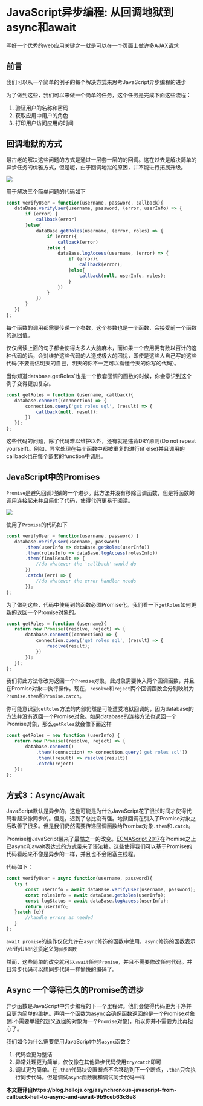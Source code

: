 # JavaScript异步编程: 从回调地狱到async和await

写好一个优秀的web应用关键之一就是可以在一个页面上做许多AJAX请求

## 前言

我们可以从一个简单的例子的每个解决方式来思考JavaScript异步编程的进步

为了做到这些，我们可以来做一个简单的任务，这个任务是完成下面这些流程：

1. 验证用户的名称和密码
2. 获取应用中用户的角色
3. 打印用户访问应用的时间

## 回调地狱的方式

最古老的解决这些问题的方式是通过一层套一层的的回调。这在过去是解决简单的异步任务的优雅方式，但是呢，由于回调地狱的原因，并不能进行拓展升级。

![](https://miro.medium.com/max/1281/0*dcS--RdIWbccmWXE.png)

用于解决三个简单问题的代码如下

```javascript
const verifyUser = function(username, password, callback){
   dataBase.verifyUser(username, password, (error, userInfo) => {
       if (error) {
           callback(error)
       }else{
           dataBase.getRoles(username, (error, roles) => {
               if (error){
                   callback(error)
               }else {
                   dataBase.logAccess(username, (error) => {
                       if (error){
                           callback(error);
                       }else{
                           callback(null, userInfo, roles);
                       }
                   })
               }
           })
       }
   })
};
```

每个函数的调用都需要传递一个参数，这个参数也是一个函数，会接受前一个函数的返回值。

仅仅阅读上面的句子都会使得太多人大脑麻木，而如果一个应用拥有数以百计的这种代码的话，会对维护这些代码的人造成极大的困扰，即使是这些人自己写的这些代码(不要高估明天的自己，明天的你不一定可以看懂今天的你写的代码)。

当你知道database.getRoles`也是一个嵌套回调的函数的时候，你会意识到这个例子变得更加复杂。

```javascript
const getRoles = function (username, callback){
   database.connect((connection) => {
       connection.query('get roles sql', (result) => {
           callback(null, result);
       })
   });
};
```

这些代码的问题，除了代码难以维护以外，还有就是违背DRY原则(Do not repeat yourself)。例如，异常处理在每个函数中都被重复的进行(if else)并且调用的callback也在每个嵌套的function中调用。

## JavaScript中的Promises

`Promise`是避免回调地狱的一个进步。此方法并没有移除回调函数，但是将函数的调用连接起来并且简化了代码，使得代码更易于阅读。

![](https://miro.medium.com/max/1281/0*_if1EyoEM4I4jwpB.png)

使用了`Promise`的代码如下

```javascript
const verifyUser = function(username, password) {
   database.verifyUser(username, password)
       .then(userInfo => dataBase.getRoles(userInfo))
       .then(rolesInfo => dataBase.logAccess(rolesInfo))
       .then(finalResult => {
           //do whatever the 'callback' would do
       })
       .catch((err) => {
           //do whatever the error handler needs
       });
};
```

为了做到这些，代码中使用到的函数必须Promise化。我们看一下`getRoles`如何更新的返回一个Promise对象的。

```javascript
const getRoles = function (username){
   return new Promise((resolve, reject) => {
       database.connect((connection) => {
           connection.query('get roles sql', (result) => {
               resolve(result);
           })
       });
   });
};
```

我们将此方法修改为返回一个`Promise`对象，此对象需要传入两个回调函数，并且在Promise对象中执行操作。现在，`resolve`和`reject`两个回调函数会分别映射为`Promise.then`和`Promise.catch`。

你可能意识到`getRoles`方法的内部仍然是可能遭受地狱回调的，因为database的方法并没有返回一个Promise对象。如果database的连接方法也返回一个Promise对象，那么`getRoles`就会像下面这样

```javascript
const getRoles = new function (userInfo) {
   return new Promise((resolve, reject) => {
       database.connect()
           .then((connection) => connection.query('get roles sql'))
           .then((result) => resolve(result))
           .catch(reject)
   });
};
```

## 方式3：Async/Await

JavaScript默认是异步的。这也可能是为什么JavaScript花了很长时间才使得代码看起来像同步的。但是，迟到了总比没有强。地狱回调在引入了Promise对象之后改善了很多。但是我们仍然需要传递回调函数给Promise对象`.then`和`.catch`。

Promise给JavaScript带来了最酷之一的改变。[ECMAScript 2017](https://en.wikipedia.org/wiki/ECMAScript#8th_Edition_-_ECMAScript_2017)在Promise之上已async和await表达式的方式带来了语法糖。这些使得我们可以基于Promise的代码看起来不像是异步的一样，并且也不会阻塞主线程。

代码如下：

```javascript
const verifyUser = async function(username, password){
   try {
       const userInfo = await dataBase.verifyUser(username, password);
       const rolesInfo = await dataBase.getRoles(userInfo);
       const logStatus = await dataBase.logAccess(userInfo);
       return userInfo;
   }catch (e){
       //handle errors as needed
   }
};
```

`await promise`的操作仅仅允许在`async`修饰的函数中使用，`async`修饰的函数表示verifyUser必须定义为`异步函数`

然而，这些简单的改变就可以`await`任何`Promise`，并且不需要修改任何代码。并且异步代码可以想同步代码一样愉快的编码了。

## Async 一个等待已久的Promise的进步

异步函数是JavaScript中异步编程的下一个里程碑。他们会使得代码更为干净并且更为简单的维护。声明一个函数为async会确保函数返回的是一个Promise对象(即不需要单独的定义返回的对象为一个`Promise`对象)，所以你并不需要为此再担心了。

我们如今为什么需要使用JavaScript中的`async`函数？

1. 代码会更为整洁
2. 异常处理更为简单，仅仅像在其他异步代码使用`try/catch`即可
3. 调试更为简单。在`.then`代码块设置断点不会移动到下一个断点，`.then`只会执行同步代码。但是调试`async`函数就和调试同步代码一样

**本文翻译自https://blog.hellojs.org/asynchronous-javascript-from-callback-hell-to-async-and-await-9b9ceb63c8e8**

